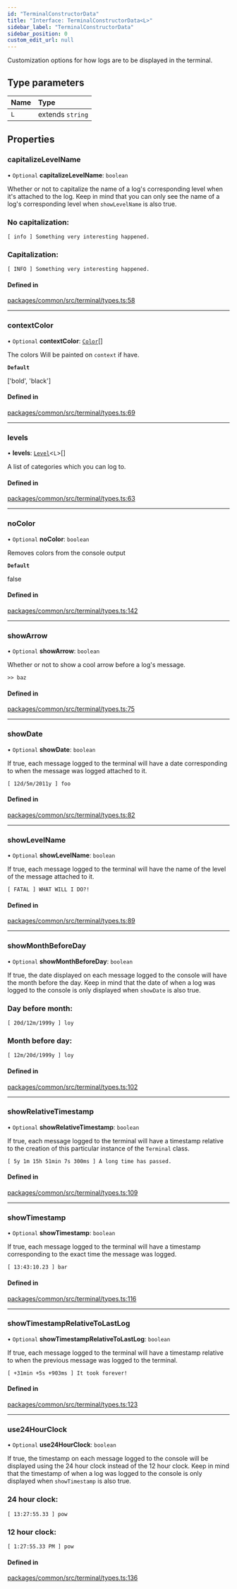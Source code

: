 ```yaml
---
id: "TerminalConstructorData"
title: "Interface: TerminalConstructorData<L>"
sidebar_label: "TerminalConstructorData"
sidebar_position: 0
custom_edit_url: null
---
```


Customization options for how logs are to be displayed in the terminal.

## Type parameters

| Name | Type             |
| :--- | :--------------- |
| `L`  | extends `string` |

## Properties

### capitalizeLevelName

• `Optional` **capitalizeLevelName**: `boolean`

Whether or not to capitalize the name of a log's corresponding level when it's attached to the log. Keep in mind that you can only see the name of a log's corresponding level when `showLevelName` is also true.

### **No capitalization:**

`[ info ] Something very interesting happened.`

### **Capitalization:**

`[ INFO ] Something very interesting happened.`

#### Defined in

[packages/common/src/terminal/types.ts:58](https://github.com/armitjs/armit/blob/204c0a1/packages/common/src/terminal/types.ts#L58)

---

### contextColor

• `Optional` **contextColor**: [`Color`](../modules.md#color)[]

The colors Will be painted on `context` if have.

**`Default`**

['bold', 'black']

#### Defined in

[packages/common/src/terminal/types.ts:69](https://github.com/armitjs/armit/blob/204c0a1/packages/common/src/terminal/types.ts#L69)

---

### levels

• **levels**: [`Level`](Level.md)<`L`\>[]

A list of categories which you can log to.

#### Defined in

[packages/common/src/terminal/types.ts:63](https://github.com/armitjs/armit/blob/204c0a1/packages/common/src/terminal/types.ts#L63)

---

### noColor

• `Optional` **noColor**: `boolean`

Removes colors from the console output

**`Default`**

false

#### Defined in

[packages/common/src/terminal/types.ts:142](https://github.com/armitjs/armit/blob/204c0a1/packages/common/src/terminal/types.ts#L142)

---

### showArrow

• `Optional` **showArrow**: `boolean`

Whether or not to show a cool arrow before a log's message.

`>> baz`

#### Defined in

[packages/common/src/terminal/types.ts:75](https://github.com/armitjs/armit/blob/204c0a1/packages/common/src/terminal/types.ts#L75)

---

### showDate

• `Optional` **showDate**: `boolean`

If true, each message logged to the terminal will have a date corresponding to when the message was logged attached to it.

`[ 12d/5m/2011y ] foo`

#### Defined in

[packages/common/src/terminal/types.ts:82](https://github.com/armitjs/armit/blob/204c0a1/packages/common/src/terminal/types.ts#L82)

---

### showLevelName

• `Optional` **showLevelName**: `boolean`

If true, each message logged to the terminal will have the name of the level of the message attached to it.

`[ FATAL ] WHAT WILL I DO?!`

#### Defined in

[packages/common/src/terminal/types.ts:89](https://github.com/armitjs/armit/blob/204c0a1/packages/common/src/terminal/types.ts#L89)

---

### showMonthBeforeDay

• `Optional` **showMonthBeforeDay**: `boolean`

If true, the date displayed on each message logged to the console will have the month before the day. Keep in mind that the date of when a log was logged to the console is only displayed when `showDate` is also true.

### **Day before month:**

`[ 20d/12m/1999y ] loy`

### **Month before day:**

`[ 12m/20d/1999y ] loy`

#### Defined in

[packages/common/src/terminal/types.ts:102](https://github.com/armitjs/armit/blob/204c0a1/packages/common/src/terminal/types.ts#L102)

---

### showRelativeTimestamp

• `Optional` **showRelativeTimestamp**: `boolean`

If true, each message logged to the terminal will have a timestamp relative to the creation of this particular instance of the `Terminal` class.

`[ 5y 1m 15h 51min 7s 300ms ] A long time has passed.`

#### Defined in

[packages/common/src/terminal/types.ts:109](https://github.com/armitjs/armit/blob/204c0a1/packages/common/src/terminal/types.ts#L109)

---

### showTimestamp

• `Optional` **showTimestamp**: `boolean`

If true, each message logged to the terminal will have a timestamp corresponding to the exact time the message was logged.

`[ 13:43:10.23 ] bar`

#### Defined in

[packages/common/src/terminal/types.ts:116](https://github.com/armitjs/armit/blob/204c0a1/packages/common/src/terminal/types.ts#L116)

---

### showTimestampRelativeToLastLog

• `Optional` **showTimestampRelativeToLastLog**: `boolean`

If true, each message logged to the terminal will have a timestamp relative to when the previous message was logged to the terminal.

`[ +31min +5s +903ms ] It took forever!`

#### Defined in

[packages/common/src/terminal/types.ts:123](https://github.com/armitjs/armit/blob/204c0a1/packages/common/src/terminal/types.ts#L123)

---

### use24HourClock

• `Optional` **use24HourClock**: `boolean`

If true, the timestamp on each message logged to the console will be displayed using the 24 hour clock instead of the 12 hour clock. Keep in mind that the timestamp of when a log was logged to the console is only displayed when `showTimestamp` is also true.

### **24 hour clock:**

`[ 13:27:55.33 ] pow`

### **12 hour clock:**

`[ 1:27:55.33 PM ] pow`

#### Defined in

[packages/common/src/terminal/types.ts:136](https://github.com/armitjs/armit/blob/204c0a1/packages/common/src/terminal/types.ts#L136)
